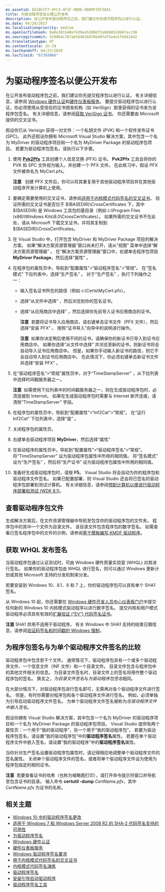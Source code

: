 ```yaml
---
ms.assetid: E61BCCF7-4FC3-4F1F-9DDE-8D09F25F3EA1
title: 为驱动程序签名以便公开发布
description: 在公开发布驱动程序包之前，我们建议你先提交程序包以进行认证。
ms.date: 04/20/2017
ms.localizationpriority: medium
ms.openlocfilehash: 0a0e381540ef439e45300df2e0d8852d687acc90
ms.sourcegitcommit: 5598b4c767ab56461b976b49fd75e4e5fb6018d2
ms.translationtype: HT
ms.contentlocale: zh-CN
ms.lasthandoff: 04/23/2020
ms.locfileid: "67393066"
---
```

# <a name="signing-a-driver-for-public-release"></a>为驱动程序签名以便公开发布

在公开发布驱动程序包之前，我们建议你先提交程序包以进行认证。 有关详细信息，请参阅 [Windows 硬件认证](https://go.microsoft.com/fwlink/p/?LinkID=248337)和[硬件仪表板服务](https://go.microsoft.com/fwlink/p/?LinkID=248336)。 要提交驱动程序包以进行认证，你必须使用从受信任的证书颁发机构（如 VeriSign）那里获得的证书来为该程序包签名。 有关详细信息，请参阅[获取 VeriSign 证书](https://go.microsoft.com/fwlink/p/?LinkID=248298)。 你还需要由 Microsoft 提供的交叉证书。

假设你已从 Verisign 获得一对文件：一个私钥文件 (PVK) 和一个软件发布证书 (SPC)。 此外还假设你拥有 Microsoft Visual Studio 解决方案，其中包含一个名为 MyDriver 的驱动程序项目和一个名为 MyDriver Package 的驱动程序包项目。 若要为驱动程序包签名，请执行以下步骤。

1.  使用 [**Pvk2Pfx**](https://docs.microsoft.com/windows-hardware/drivers/devtest/pvk2pfx) 工具创建个人信息交换 (PFX) 证书。 **Pvk2Pfx** 工具会将你的 PVK 和 SPC 文件视为输入，并创建一个 PFX 文件。 在此练习中，假设 PFX 文件被命名为 MyCert.pfx。

    **注意**   创建 PFX 文件后，你可以将其重复用于其他驱动程序项目并在其他驱动程序开发计算机上使用。
2.  要确定需要使用的交叉证书，请参阅[适用于内核模式代码签名的交叉证书](https://go.microsoft.com/fwlink/p/?LinkID=248296)。 验证所需的交叉证书是否位于 $(BASEDIR)\\CrossCertificates 下，其中 $(BASEDIR) 是 Windows 工具包的基目录（例如 c:\\Program Files (x86)\\Windows Kits\\8.0\\CrossCertificates）。 如果所需的交叉证书不在此处，请从 Microsoft 下载交叉证书，并将其复制到 $(BASEDIR)\\CrossCertificates。
3.  在 Visual Studio 中，打开包含 MyDriver 和 MyDriver Package 项目的解决方案。 如果“解决方案资源管理器”窗口尚未打开，请从“视图”  菜单中选择“解决方案资源管理器”  。 在“解决方案资源管理器”窗口中，右键单击程序包项目 **MyDriver Package**，然后选择“属性”  。

4.  在程序包的属性页中，导航到“配置属性”&gt;“驱动程序签名”&gt;“常规”。  在“签名模式”  下拉列表中，选择“生产签名”  。 对于“生产签名”  ，执行下列操作之一：

    -   输入签名证书所在的路径（例如 c:\\Certs\\MyCert.pfx）。
    -   选择“从文件中选择”  ，然后浏览到你的签名证书。
    -   选择“从应用商店中选择”  ，然后选择你先前导入证书应用商店的证书。

        **注意**  若要将证书导入应用商店，请右键单击证书文件（PFX 文件），然后选择“安装 PFX”  。 按照“证书导入”向导中的说明进行操作。

        **注意**  如果你决定稍后使用不同的证书，请确保你的新证书已导入到证书应用商店中。 如果你选择“从文件中选择”  并浏览至新的证书，则新证书将会自动导入证书应用商店中。 但是，如果你手动输入新证书的路径，则它不会自动导入到证书应用商店中。 在此情况下，你必须右键单击新证书文件并选择“安装 PFX”  。
5.  在“驱动程序签名”&gt;“常规”属性页中，对于“TimeStampServer”  ，从下拉列表中选择时间戳服务器之一。 

    **注意**  如需使用下拉列表中的时间戳服务器之一，则在生成驱动程序包时，必须连接到 Internet。 如果在生成驱动程序包时需要与 Internet 断开连接，请清除“TimeStampServer”  字段。
6.  在程序包的属性页中，导航到“配置属性”&gt;“Inf2Cat”&gt;“常规”。  在“运行 Inf2Cat”  下拉列表中，选择“是”  。

7.  关闭程序包的属性页。
8.  右键单击驱动程序项目 **MyDriver**，然后选择“属性” 
9.  在驱动程序的属性页中，导航到“配置属性”&gt;“驱动程序签名”&gt;“常规”。  将“TimeStampServer”  设为驱动程序包属性中所用的相同值。 将“签名模式”  设为“生产签名”  ，然后将“生产证书”  设为驱动程序包属性中所用的相同值。

10. 准备好生成驱动程序包时，请按 **F5**。 Visual Studio 将会自动为你的程序包和驱动程序文件签名。 如果已配置部署，则 Visual Studio 还会将已签名的驱动程序包部署到测试计算机。 有关详细信息，请参阅[预配计算机以便进行驱动程序部署和测试 (WDK 8.1)](https://docs.microsoft.com/windows-hardware/drivers/gettingstarted/provision-a-target-computer-wdk-8-1)。

## <a name="span-idviewing_the_driver_package_filesspanspan-idviewing_the_driver_package_filesspanspan-idviewing_the_driver_package_filesspanviewing-the-driver-package-files"></a><span id="Viewing_the_driver_package_files"></span><span id="viewing_the_driver_package_files"></span><span id="VIEWING_THE_DRIVER_PACKAGE_FILES"></span>查看驱动程序包文件


生成解决方案后，在文件资源管理器中导航至包含你的驱动程序包的文件夹。 程序包中的其中一个文件为目录文件。 该目录文件包含程序包的数字签名。 如需查看已签名程序包中的文件的示例，请参阅[基于模板编写 KMDF 驱动程序](https://docs.microsoft.com/windows-hardware/drivers/gettingstarted/writing-a-kmdf-driver-based-on-a-template)。

## <a name="span-idgetting_a_whql_release_signaturespanspan-idgetting_a_whql_release_signaturespanspan-idgetting_a_whql_release_signaturespangetting-a-whql-release-signature"></a><span id="Getting_a_WHQL_release_signature"></span><span id="getting_a_whql_release_signature"></span><span id="GETTING_A_WHQL_RELEASE_SIGNATURE"></span>获取 WHQL 发布签名


当驱动程序包通过认证测试时，可由 Windows 硬件质量实验室 (WHQL) 对其进行签名。 如果你的驱动程序包由 WHQL 进行签名，则可以通过 Windows 更新计划或其他 Microsoft 支持的分发机制来分发。

若要安装到 Windows 10、8.1、8 和 7 上，你的驱动程序包可以具有单个 SHA1 签名。

从 Windows 10 起，你还需要在 [Windows 硬件开发人员中心仪表板门户](https://msdn.microsoft.com/windows/hardware/gg236587.aspx)中提交任何新的 Windows 10 内核模式驱动程序以进行数字签名。  提交内核和用户模式驱动程序必须具有有效的[扩展验证 (“EV”) 代码签名证书](https://docs.microsoft.com/windows-hardware/drivers/dashboard/)。

**注意** SHA1 弃用不适用于驱动程序。  有关 Windows 中 SHA1 支持的结束日期信息，请参阅[验证码签名和时间戳的 Windows 强制](https://social.technet.microsoft.com/wiki/contents/articles/32288.windows-enforcement-of-authenticode-code-signing-and-timestamping.aspx)。

## <a name="span-idsigning_a_package_compared_to_signing_an_individual_driver_filespanspan-idsigning_a_package_compared_to_signing_an_individual_driver_filespanspan-idsigning_a_package_compared_to_signing_an_individual_driver_filespansigning-a-package-compared-to-signing-an-individual-driver-file"></a><span id="Signing_a_package_compared_to_signing_an_individual_driver_file"></span><span id="signing_a_package_compared_to_signing_an_individual_driver_file"></span><span id="SIGNING_A_PACKAGE_COMPARED_TO_SIGNING_AN_INDIVIDUAL_DRIVER_FILE"></span>为程序包签名与为单个驱动程序文件签名的比较


驱动程序包中包含若干个文件。 通常情况下，驱动程序包具有一个或多个驱动程序文件、一个信息文件（INF 文件）和一个目录文件。 目录文件包含与程序包中的其他文件相关的信息。 为目录文件签名时，目录文件上的签名将用作整个驱动程序包的签名。 换言之，*为目录文件签名*与*为驱动程序包签名*相同。

在大部分情况下，对驱动程序包进行签名即可，无需再对各个驱动程序文件进行签名。 但是，有时你需要对程序包和各个驱动程序文件进行签名。 例如，必须单独为引导启动驱动程序文件签名。 为单个驱动程序文件签名被称为*在驱动程序文件中嵌入签名*。

假设你拥有 Visual Studio 解决方案，其中包含一个名为 MyDriver 的驱动程序项目和一个名为 MyDriver Package 的驱动程序包项目。 Visual Studio 提供有两个属性页：一个用于“我的驱动程序”，另一个用于“我的驱动程序包”。 若要为驱动程序包签名，请设置“我的驱动程序包”中的**驱动程序签名**属性。 若要在单个驱动程序文件中嵌入签名，请设置“我的驱动程序”中的**驱动程序签名**属性。

当你针对生产签名设置驱动程序包属性时，请记得相应地调整单个驱动程序文件的签名属性。 关闭单个驱动程序文件的签名，或者将单个驱动程序文件设为使用为程序包指定的相同证书。

**注意**  若要查看证书的哈希（也称为缩略图打印），请打开命令提示符窗口并导航至包含证书的目录。 输入命令 **certutil -dump** *CertName.pfx*，其中 *CertName.pfx* 为证书的名称。

     

## <a name="span-idrelated_topicsspanrelated-topics"></a><span id="related_topics"></span>相关主题


* [Windows 10 中的驱动程序签名更改](https://techcommunity.microsoft.com/t5/Windows-Hardware-Certification/bg-p/WindowsHardwareCertification)
* [适用于 Windows 7 和 Windows Server 2008 R2 的 SHA-2 代码签名支持的可用性](https://docs.microsoft.com/security-updates/SecurityAdvisories/2015/3033929)
* [为驱动程序签名](signing-a-driver.md)
* [Windows 硬件认证](https://go.microsoft.com/fwlink/p/?LinkID=248337)
* [硬件仪表板服务](https://go.microsoft.com/fwlink/p/?LinkID=248336)
* [Windows 驱动程序签名要求](https://go.microsoft.com/fwlink/p/?linkid=617515)
* [用于内核模式代码签名的交叉证书](https://go.microsoft.com/fwlink/p/?LinkID=248296)
* [内核模式代码签名演练](https://go.microsoft.com/fwlink/p/?linkid=617516)
* [驱动程序签名](https://docs.microsoft.com/windows-hardware/drivers/install/driver-signing)
* [安装引导启动驱动程序](https://docs.microsoft.com/windows-hardware/drivers/install/installing-a-boot-start-driver)
* [驱动程序签名工具](https://docs.microsoft.com/windows-hardware/drivers/devtest/tools-for-signing-drivers)
 

 




